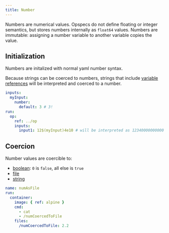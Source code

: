 ```yaml
---
title: Number
---
```


Numbers are numerical values. Opspecs do not define floating or integer semantics, but stores numbers internally as `float64` values. Numbers are immutable: assigning a number variable to another variable copies the value.

## Initialization

Numbers are initalized with normal yaml number syntax.

Because strings can be coerced to numbers, strings that include [variable references](../op.yml/variable-reference.md) will be interpreted and coerced to a number.

```yaml
inputs:
  myInput:
    number:
      default: 3 # 3!
run:
  op:
    ref: ../op
    inputs:
      input1: 12$(myInput)4e10 # will be interpreted as 12340000000000
```

## Coercion

Number values are coercible to:

- [boolean](boolean.md): `0` is `false`, all else is `true`
- [file](file.md)
- [string](string.md)

<!-- TODO: This example doesn't work -->

```yaml
name: numAsFile
run:
  container:
    image: { ref: alpine }
    cmd:
      - cat
      - /numCoercedToFile
    files:
      /numCoercedToFile: 2.2
```
